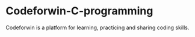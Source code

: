 # Codeforwin-C-programming
Codeforwin is a platform for learning, practicing and sharing coding skills. 
